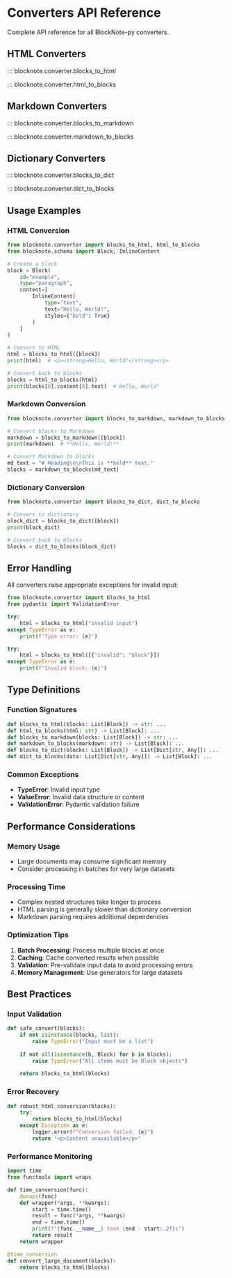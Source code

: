 # Converters API Reference

Complete API reference for all BlockNote-py converters.

## HTML Converters

::: blocknote.converter.blocks_to_html

::: blocknote.converter.html_to_blocks

## Markdown Converters

::: blocknote.converter.blocks_to_markdown

::: blocknote.converter.markdown_to_blocks

## Dictionary Converters

::: blocknote.converter.blocks_to_dict

::: blocknote.converter.dict_to_blocks

## Usage Examples

### HTML Conversion

```python
from blocknote.converter import blocks_to_html, html_to_blocks
from blocknote.schema import Block, InlineContent

# Create a block
block = Block(
    id="example",
    type="paragraph",
    content=[
        InlineContent(
            type="text",
            text="Hello, World!",
            styles={"bold": True}
        )
    ]
)

# Convert to HTML
html = blocks_to_html([block])
print(html)  # <p><strong>Hello, World!</strong></p>

# Convert back to blocks
blocks = html_to_blocks(html)
print(blocks[0].content[0].text)  # Hello, World!
```

### Markdown Conversion

```python
from blocknote.converter import blocks_to_markdown, markdown_to_blocks

# Convert blocks to Markdown
markdown = blocks_to_markdown([block])
print(markdown)  # **Hello, World!**

# Convert Markdown to blocks
md_text = "# Heading\n\nThis is **bold** text."
blocks = markdown_to_blocks(md_text)
```

### Dictionary Conversion

```python
from blocknote.converter import blocks_to_dict, dict_to_blocks

# Convert to dictionary
block_dict = blocks_to_dict([block])
print(block_dict)

# Convert back to blocks
blocks = dict_to_blocks(block_dict)
```

## Error Handling

All converters raise appropriate exceptions for invalid input:

```python
from blocknote.converter import blocks_to_html
from pydantic import ValidationError

try:
    html = blocks_to_html("invalid input")
except TypeError as e:
    print(f"Type error: {e}")

try:
    html = blocks_to_html([{"invalid": "block"}])
except TypeError as e:
    print(f"Invalid block: {e}")
```

## Type Definitions

### Function Signatures

```python
def blocks_to_html(blocks: List[Block]) -> str: ...
def html_to_blocks(html: str) -> List[Block]: ...
def blocks_to_markdown(blocks: List[Block]) -> str: ...
def markdown_to_blocks(markdown: str) -> List[Block]: ...
def blocks_to_dict(blocks: List[Block]) -> List[Dict[str, Any]]: ...
def dict_to_blocks(data: List[Dict[str, Any]]) -> List[Block]: ...
```

### Common Exceptions

- **TypeError**: Invalid input type
- **ValueError**: Invalid data structure or content
- **ValidationError**: Pydantic validation failure

## Performance Considerations

### Memory Usage

- Large documents may consume significant memory
- Consider processing in batches for very large datasets

### Processing Time

- Complex nested structures take longer to process
- HTML parsing is generally slower than dictionary conversion
- Markdown parsing requires additional dependencies

### Optimization Tips

1. **Batch Processing**: Process multiple blocks at once
2. **Caching**: Cache converted results when possible
3. **Validation**: Pre-validate input data to avoid processing errors
4. **Memory Management**: Use generators for large datasets

## Best Practices

### Input Validation

```python
def safe_convert(blocks):
    if not isinstance(blocks, list):
        raise TypeError("Input must be a list")
    
    if not all(isinstance(b, Block) for b in blocks):
        raise TypeError("All items must be Block objects")
    
    return blocks_to_html(blocks)
```

### Error Recovery

```python
def robust_html_conversion(blocks):
    try:
        return blocks_to_html(blocks)
    except Exception as e:
        logger.error(f"Conversion failed: {e}")
        return "<p>Content unavailable</p>"
```

### Performance Monitoring

```python
import time
from functools import wraps

def time_conversion(func):
    @wraps(func)
    def wrapper(*args, **kwargs):
        start = time.time()
        result = func(*args, **kwargs)
        end = time.time()
        print(f"{func.__name__} took {end - start:.2f}s")
        return result
    return wrapper

@time_conversion
def convert_large_document(blocks):
    return blocks_to_html(blocks)
```
